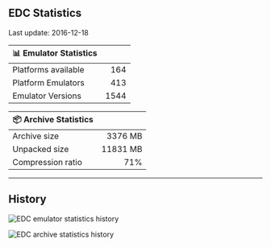 ## EDC Statistics

Last update: 2016-12-18

| :bar_chart: Emulator Statistics | |
|:-----|------:|
| Platforms available | 164 |
| Platform Emulators | 413 |
| Emulator Versions  | 1544 |

| :package: Archive Statistics | |
|:-----|------:|
| Archive size | 3376 MB |
| Unpacked size | 11831 MB |
| Compression ratio | 71% |
***
## History
![](https://github.com/PhoenixInteractiveNL/emuDownloadCenter/wiki/images_statistics/edc_statistics_emulators.png "EDC emulator statistics history")

![](https://github.com/PhoenixInteractiveNL/emuDownloadCenter/wiki/images_statistics/edc_statistics_archive.png "EDC archive statistics history")
